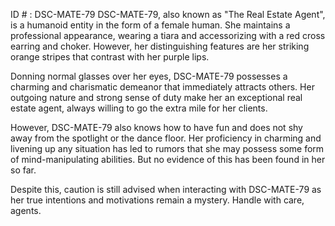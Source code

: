 ID # : DSC-MATE-79
DSC-MATE-79, also known as "The Real Estate Agent", is a humanoid entity in the form of a female human. She maintains a professional appearance, wearing a tiara and accessorizing with a red cross earring and choker. However, her distinguishing features are her striking orange stripes that contrast with her purple lips. 

Donning normal glasses over her eyes, DSC-MATE-79 possesses a charming and charismatic demeanor that immediately attracts others. Her outgoing nature and strong sense of duty make her an exceptional real estate agent, always willing to go the extra mile for her clients. 

However, DSC-MATE-79 also knows how to have fun and does not shy away from the spotlight or the dance floor. Her proficiency in charming and livening up any situation has led to rumors that she may possess some form of mind-manipulating abilities. But no evidence of this has been found in her so far.

Despite this, caution is still advised when interacting with DSC-MATE-79 as her true intentions and motivations remain a mystery. Handle with care, agents.